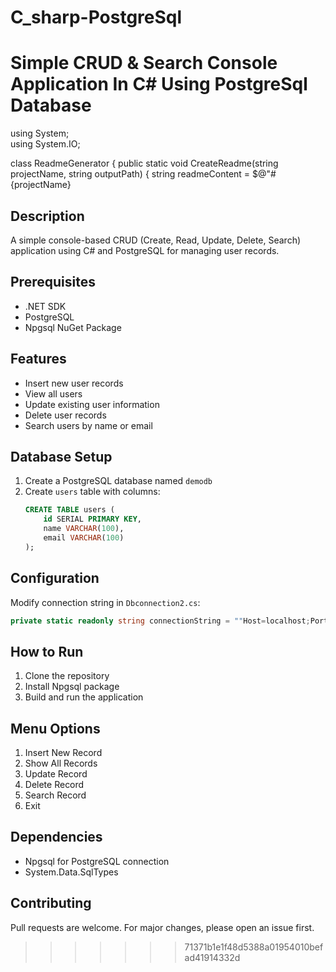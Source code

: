 
# C_sharp-PostgreSql

# Simple CRUD & Search Console Application In C# Using PostgreSql Database 
using System;<br>
using System.IO;

class ReadmeGenerator
{
    public static void CreateReadme(string projectName, string outputPath)
    {
        string readmeContent = $@"# {projectName}

## Description
A simple console-based CRUD (Create, Read, Update, Delete, Search) application using C# and PostgreSQL for managing user records.

## Prerequisites
- .NET SDK
- PostgreSQL
- Npgsql NuGet Package

## Features
- Insert new user records
- View all users
- Update existing user information
- Delete user records
- Search users by name or email

## Database Setup
1. Create a PostgreSQL database named `demodb`
2. Create `users` table with columns:
   ```sql
   CREATE TABLE users (
       id SERIAL PRIMARY KEY,
       name VARCHAR(100),
       email VARCHAR(100)
   );
   ```

## Configuration
Modify connection string in `Dbconnection2.cs`:
```csharp
private static readonly string connectionString = ""Host=localhost;Port=5432;Database=demodb;Username=postgres;Password=123"";
```

## How to Run
1. Clone the repository
2. Install Npgsql package
3. Build and run the application

## Menu Options
1. Insert New Record
2. Show All Records
3. Update Record
4. Delete Record
5. Search Record
6. Exit

## Dependencies
- Npgsql for PostgreSQL connection
- System.Data.SqlTypes

## Contributing
Pull requests are welcome. For major changes, please open an issue first.

>>>>>>> 71371b1e1f48d5388a01954010befad41914332d
